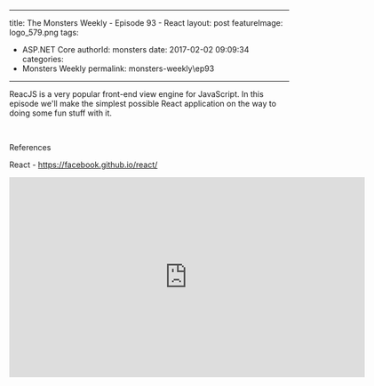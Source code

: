 
---
title: The Monsters Weekly - Episode 93 -  React
layout: post
featureImage: logo_579.png
tags: 
  - ASP.NET Core
authorId: monsters
date: 2017-02-02 09:09:34
categories:
  - Monsters Weekly
permalink: monsters-weekly\ep93
---

<p>ReacJS is a very popular front-end view engine for JavaScript. In this episode we'll make the simplest possible React application on the way to doing some fun stuff with it.&nbsp;</p><p>&nbsp;</p><p><span>References</span></p><p>React - <a href="https://facebook.github.io/react/">https://facebook.github.io/react/</a></p> 

<!--more-->
<iframe src='https://channel9.msdn.com/Series/aspnetmonsters/ASPNET-Monsters-93-React/player' width='640' height='360' allowFullScreen frameBorder='0'></iframe>
